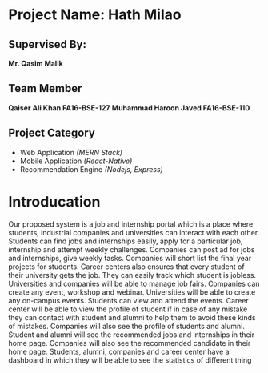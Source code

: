 # Project Name: Hath Milao
## Supervised By:
**Mr. Qasim Malik**

## Team Member
**Qaiser Ali Khan  FA16-BSE-127**
**Muhammad Haroon Javed FA16-BSE-110**  

## Project Category

  - Web Application *(MERN Stack)*
  - Mobile Application *(React-Native)*
  - Recommendation Engine *(Nodejs, Express)*

# Introducation
Our proposed system is a job and internship portal which is a place where students, industrial
companies and universities can interact with each other. Students can find jobs and internships easily,
apply for a particular job, internship and attempt weekly challenges. Companies can post ad for jobs
and internships, give weekly tasks. Companies will short list the final year projects for students.
Career centers also ensures that every student of their university gets the job. They can easily track
which student is jobless. Universities and companies will be able to manage job fairs. Companies can
create any event, workshop and webinar. Universities will be able to create any on-campus events.
Students can view and attend the events. Career center will be able to view the profile of student if in
case of any mistake they can contact with student and alumni to help them to avoid these kinds of
mistakes. Companies will also see the profile of students and alumni. Student and alumni will see the
recommended jobs and internships in their home page. Companies will also see the recommended
candidate in their home page. Students, alumni, companies and career center have a dashboard in
which they will be able to see the statistics of different thing
